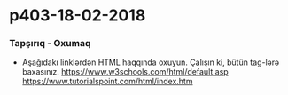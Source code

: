 # p403-18-02-2018

### Tapşırıq - Oxumaq
 - Aşağıdakı linklərdən HTML haqqında oxuyun. Çalışın ki, bütün tag-lərə baxasınız. 
   https://www.w3schools.com/html/default.asp
   https://www.tutorialspoint.com/html/index.htm
